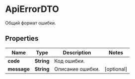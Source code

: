 

# ApiErrorDTO

Общий формат ошибки.

## Properties

Name | Type | Description | Notes
------------ | ------------- | ------------- | -------------
**code** | **String** | Код ошибки. | 
**message** | **String** | Описание ошибки. |  [optional]



